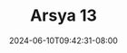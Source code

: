 --- 
title: "Arsya 13"
description: "streaming   Arsya 13 yandek full baru"
date: 2024-06-10T09:42:31-08:00
file_code: "f4imnoxm3mbd"
draft: false
cover: "mnh2ems52ympammm.jpg"
tags: ["Arsya", "bokep-indo", "bokep-viral", "bokep-ig"]
length: 121
fld_id: "1483159"
foldername: "Arsya 1"
categories: ["Arsya 1"]
views: 0
---